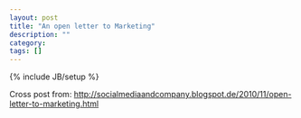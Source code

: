 ```yaml
---
layout: post
title: "An open letter to Marketing"
description: ""
category: 
tags: []
---
```

{% include JB/setup %}

Cross post from: http://socialmediaandcompany.blogspot.de/2010/11/open-letter-to-marketing.html
